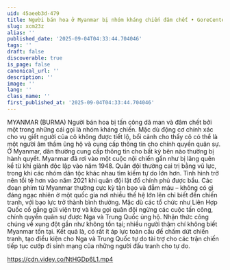```yaml
---
uid: 45aeeb3d-479
title: Người bán hoa ở Myanmar bị nhóm kháng chiến đâm chết • GoreCenter
slug: xcm23z
alias: ''
published_date: '2025-09-04T04:33:44.704046'
tags: ''
draft: false
discoverable: true
is_page: false
canonical_url: ''
description: ''
image: ''
lang: ''
class_name: ''
first_published_at: '2025-09-04T04:33:44.704046'
---
```


MYANMAR (BURMA) Người bán hoa bị tấn công dã man và đâm chết bởi một trong những cái gọi là nhóm kháng chiến. Mặc dù động cơ chính xác cho vụ giết người của cô không được tiết lộ, bối cảnh cho thấy cô có thể là một người âm thầm ủng hộ và cung cấp thông tin cho chính quyền quân sự. Ở Myanmar, dân thường cung cấp thông tin cho bất kỳ bên nào thường bị hành quyết. Myanmar đã rơi vào một cuộc nội chiến gần như bị lãng quên kể từ khi giành độc lập vào năm 1948. Quân đội thường cai trị bằng vũ lực, trong khi các nhóm dân tộc khác nhau tìm kiếm tự do lớn hơn. Tình hình trở nên tồi tệ hơn vào năm 2021 khi quân đội lật đổ chính phủ được bầu. Các đoạn phim từ Myanmar thường cực kỳ tàn bạo và đẫm máu – không có gì đáng ngạc nhiên ở một quốc gia nơi nhiều thế hệ lớn lên chỉ biết đến chiến tranh, với bạo lực trở thành bình thường. Mặc dù các tổ chức như Liên Hợp Quốc cố gắng gửi viện trợ và kêu gọi quân đội ngừng các cuộc tấn công, chính quyền quân sự được Nga và Trung Quốc ủng hộ. Nhận thức công chúng về xung đột gần như không tồn tại; nhiều người thậm chí không biết Myanmar tồn tại. Kết quả là, có rất ít áp lực toàn cầu để chấm dứt chiến tranh, tạo điều kiện cho Nga và Trung Quốc tự do tài trợ cho các trận chiến tiếp tục cướp đi sinh mạng của những người đấu tranh cho tự do.

https://cdn.videy.co/NtHGDp6L1.mp4